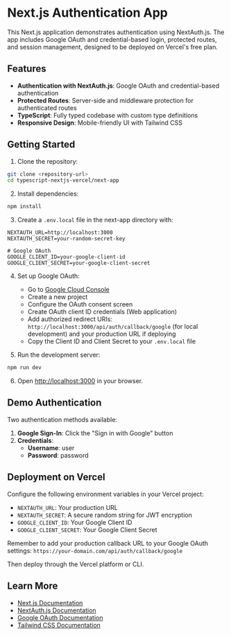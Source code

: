 # Next.js Authentication App

This Next.js application demonstrates authentication using NextAuth.js. The app includes Google OAuth and credential-based login, protected routes, and session management, designed to be deployed on Vercel's free plan.

## Features

- **Authentication with NextAuth.js**: Google OAuth and credential-based authentication
- **Protected Routes**: Server-side and middleware protection for authenticated routes
- **TypeScript**: Fully typed codebase with custom type definitions
- **Responsive Design**: Mobile-friendly UI with Tailwind CSS

## Getting Started

1. Clone the repository:

```bash
git clone <repository-url>
cd typescript-nextjs-vercel/next-app
```

2. Install dependencies:

```bash
npm install
```

3. Create a `.env.local` file in the next-app directory with:

```
NEXTAUTH_URL=http://localhost:3000
NEXTAUTH_SECRET=your-random-secret-key

# Google OAuth
GOOGLE_CLIENT_ID=your-google-client-id
GOOGLE_CLIENT_SECRET=your-google-client-secret
```

4. Set up Google OAuth:
   - Go to [Google Cloud Console](https://console.cloud.google.com/)
   - Create a new project
   - Configure the OAuth consent screen
   - Create OAuth client ID credentials (Web application)
   - Add authorized redirect URIs: `http://localhost:3000/api/auth/callback/google` (for local development) and your production URL if deploying
   - Copy the Client ID and Client Secret to your `.env.local` file

5. Run the development server:

```bash
npm run dev
```

6. Open [http://localhost:3000](http://localhost:3000) in your browser.

## Demo Authentication

Two authentication methods available:

1. **Google Sign-In**: Click the "Sign in with Google" button
2. **Credentials**:
   - **Username**: user
   - **Password**: password

## Deployment on Vercel

Configure the following environment variables in your Vercel project:

- `NEXTAUTH_URL`: Your production URL
- `NEXTAUTH_SECRET`: A secure random string for JWT encryption
- `GOOGLE_CLIENT_ID`: Your Google Client ID
- `GOOGLE_CLIENT_SECRET`: Your Google Client Secret

Remember to add your production callback URL to your Google OAuth settings: `https://your-domain.com/api/auth/callback/google`

Then deploy through the Vercel platform or CLI.

## Learn More

- [Next.js Documentation](https://nextjs.org/docs)
- [NextAuth.js Documentation](https://next-auth.js.org)
- [Google OAuth Documentation](https://developers.google.com/identity/protocols/oauth2)
- [Tailwind CSS Documentation](https://tailwindcss.com/docs)
